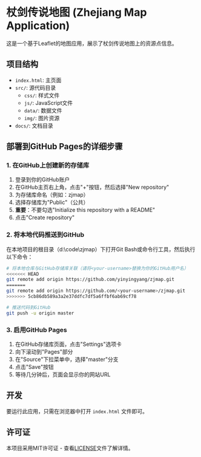 # 杖剑传说地图 (Zhejiang Map Application)

这是一个基于Leaflet的地图应用，展示了杖剑传说地图上的资源点信息。

## 项目结构

- `index.html`: 主页面
- `src/`: 源代码目录
  - `css/`: 样式文件
  - `js/`: JavaScript文件
  - `data/`: 数据文件
  - `img/`: 图片资源
- `docs/`: 文档目录

## 部署到GitHub Pages的详细步骤

### 1. 在GitHub上创建新的存储库

1. 登录到你的GitHub账户
2. 在GitHub主页右上角，点击"+"按钮，然后选择"New repository"
3. 为存储库命名（例如：zjmap）
4. 选择存储库为"Public"（公共）
5. **重要**：不要勾选"Initialize this repository with a README"
6. 点击"Create repository"

### 2. 将本地代码推送到GitHub

在本地项目的根目录（d:\code\zjmap）下打开Git Bash或命令行工具，然后执行以下命令：

```bash
# 将本地仓库与GitHub存储库关联（请将<your-username>替换为你的GitHub用户名）
<<<<<<< HEAD
git remote add origin https://github.com/yinyingyang/zjmap.git
=======
git remote add origin https://github.com/<your-username>/zjmap.git
>>>>>>> 5cb86db589a3a2e37ddfc7df5a6ffbf6ab69cf78

# 推送代码到GitHub
git push -u origin master
```

### 3. 启用GitHub Pages

1. 在GitHub存储库页面，点击"Settings"选项卡
2. 向下滚动到"Pages"部分
3. 在"Source"下拉菜单中，选择"master"分支
4. 点击"Save"按钮
5. 等待几分钟后，页面会显示你的网站URL

## 开发

要运行此应用，只需在浏览器中打开 `index.html` 文件即可。

## 许可证

本项目采用MIT许可证 - 查看[LICENSE](LICENSE)文件了解详情。